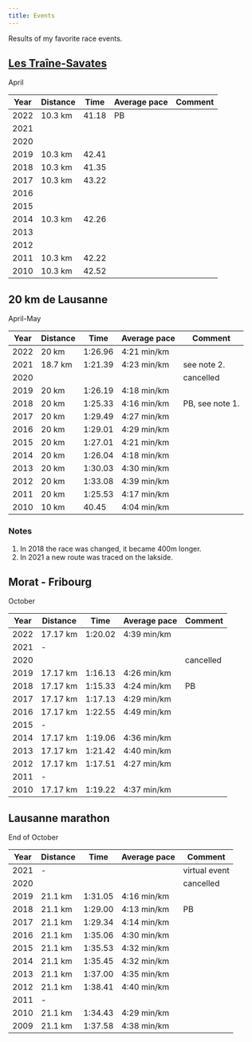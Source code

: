 ```yaml
---
title: Events
---
```


Results of my favorite race events.

## [Les Traîne-Savates](https://www.traine-savates.ch/)

April

| Year | Distance | Time    | Average pace | Comment         |
| ---- | -------- | ------- | ------------ | --------------- |
| 2022 | 10.3 km  | 41.18   | PB           |                 |
| 2021 |          |         |              |                 |
| 2020 |          |         |              |                 |
| 2019 | 10.3 km  | 42.41   |              |                 |
| 2018 | 10.3 km  | 41.35   |              |                 |
| 2017 | 10.3 km  | 43.22   |              |                 |
| 2016 |          |         |              |                 |
| 2015 |          |         |              |                 |
| 2014 | 10.3 km  | 42.26   |              |                 |
| 2013 |          |         |              |                 |
| 2012 |          |         |              |                 |
| 2011 | 10.3 km  | 42.22   |              |                 |
| 2010 | 10.3 km  | 42.52   |              |                 |

## 20 km de Lausanne

April-May

| Year | Distance | Time    | Average pace | Comment         |
| ---- | -------- | ------- | ------------ | --------------- |
| 2022 | 20 km    | 1:26.96 | 4:21 min/km  |                 |
| 2021 | 18.7 km  | 1:21.39 | 4:23 min/km  | see note 2.     |
| 2020 |          |         |              | cancelled       |
| 2019 | 20 km    | 1:26.19 | 4:18 min/km  |                 |
| 2018 | 20 km    | 1:25.33 | 4:16 min/km  | PB, see note 1. |
| 2017 | 20 km    | 1:29.49 | 4:27 min/km  |                 |
| 2016 | 20 km    | 1:29.01 | 4:29 min/km  |                 |
| 2015 | 20 km    | 1:27.01 | 4:21 min/km  |                 |
| 2014 | 20 km    | 1:26.04 | 4:18 min/km  |                 |
| 2013 | 20 km    | 1:30.03 | 4:30 min/km  |                 |
| 2012 | 20 km    | 1:33.08 | 4:39 min/km  |                 |
| 2011 | 20 km    | 1:25.53 | 4:17 min/km  |                 |
| 2010 | 10 km    |   40.45 | 4:04 min/km  |                 |

### Notes

1. In 2018 the race was changed, it became 400m longer.
1. In 2021 a new route was traced on the lakside.


## Morat - Fribourg

October

| Year | Distance | Time    | Average pace | Comment         |
| ---- | -------- | ------- | ------------ | --------------- |
| 2022 | 17.17 km | 1:20.02 | 4:39 min/km  |                 |
| 2021 | -        |         |              |                 |
| 2020 |          |         |              | cancelled       |
| 2019 | 17.17 km | 1:16.13 | 4:26 min/km  |                 |
| 2018 | 17.17 km | 1:15.33 | 4:24 min/km  | PB              |
| 2017 | 17.17 km | 1:17.13 | 4:29 min/km  |                 |
| 2016 | 17.17 km | 1:22.55 | 4:49 min/km  |                 |
| 2015 | -        |         |              |                 |
| 2014 | 17.17 km | 1:19.06 | 4:36 min/km  |                 |
| 2013 | 17.17 km | 1:21.42 | 4:40 min/km  |                 |
| 2012 | 17.17 km | 1:17.51 | 4:27 min/km  |                 |
| 2011 | -        |         |              |                 |
| 2010 | 17.17 km | 1:19.22 | 4:37 min/km  |                 |


## Lausanne marathon

End of October

| Year | Distance | Time    | Average pace | Comment         |
| ---- | -------- | ------- | ------------ | --------------- |
| 2021 | -        |         |              | virtual event   |
| 2020 |          |         |              | cancelled       |
| 2019 | 21.1 km  | 1:31.05 | 4:16 min/km  |                 |
| 2018 | 21.1 km  | 1:29.00 | 4:13 min/km  | PB              |
| 2017 | 21.1 km  | 1:29.34 | 4:14 min/km  |                 |
| 2016 | 21.1 km  | 1:35.06 | 4:30 min/km  |                 |
| 2015 | 21.1 km  | 1:35.53 | 4:32 min/km  |                 |
| 2014 | 21.1 km  | 1:35.45 | 4:32 min/km  |                 |
| 2013 | 21.1 km  | 1:37.00 | 4:35 min/km  |                 |
| 2012 | 21.1 km  | 1:38.41 | 4:40 min/km  |                 |
| 2011 | -        |         |              |                 |
| 2010 | 21.1 km  | 1:34.43 | 4:29 min/km  |                 |
| 2009 | 21.1 km  | 1:37.58 | 4:38 min/km  |                 |
